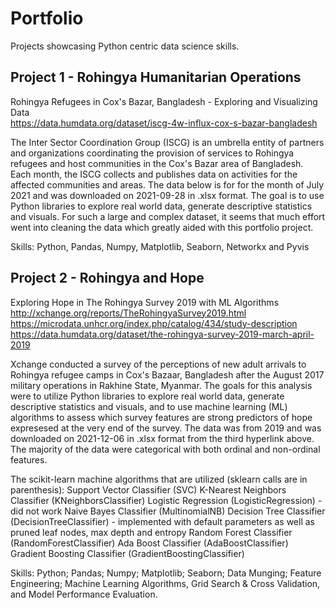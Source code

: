 # Portfolio
Projects showcasing Python centric data science skills.


## Project 1 - Rohingya Humanitarian Operations

Rohingya Refugees in Cox's Bazar, Bangladesh - Exploring and Visualizing Data<br/>
https://data.humdata.org/dataset/iscg-4w-influx-cox-s-bazar-bangladesh

The Inter Sector Coordination Group (ISCG) is an umbrella entity of partners and organizations coordinating the provision of services to Rohingya refugees and host communities in the Cox's Bazar area of Bangladesh. Each month, the ISCG collects and publishes data on activities for the affected communities and areas. The data below is for for the month of July 2021 and was downloaded on 2021-09-28 in .xlsx format. The goal is to use Python libraries to explore real world data, generate descriptive statistics and visuals. For such a large and complex dataset, it seems that much effort went into cleaning the data which greatly aided with this portfolio project.

Skills: Python, Pandas, Numpy, Matplotlib, Seaborn, Networkx and Pyvis

## Project 2 - Rohingya and Hope

Exploring Hope in The Rohingya Survey 2019 with ML Algorithms<br/>
http://xchange.org/reports/TheRohingyaSurvey2019.html<br/>
https://microdata.unhcr.org/index.php/catalog/434/study-description<br/>
https://data.humdata.org/dataset/the-rohingya-survey-2019-march-april-2019

Xchange conducted a survey of the perceptions of new adult arrivals to Rohingya refugee camps in Cox's Bazaar, Bangladesh after the August 2017 military operations in Rakhine State, Myanmar. The goals for this analysis were to utilize Python libraries to explore real world data, generate descriptive statistics and visuals, and to use machine learning (ML) algorithms to assess which survey features are strong predictors of hope expresesed at the very end of the survey. The data was from 2019 and was downloaded on 2021-12-06 in .xlsx format from the third hyperlink above. The majority of the data were categorical with both ordinal and non-ordinal features.

The scikit-learn machine algorithms that are utilized (sklearn calls are in parenthesis): Support Vector Classifier (SVC) K-Nearest Neighbors Classifier (KNeighborsClassifier) Logistic Regression (LogisticRegression) - did not work Naive Bayes Classifier (MultinomialNB) Decision Tree Classifier (DecisionTreeClassifier) - implemented with default parameters as well as pruned leaf nodes, max depth and entropy Random Forest Classifier (RandomForestClassifier) Ada Boost Classifier (AdaBoostClassifier) Gradient Boosting Classifier (GradientBoostingClassifier)

Skills: Python; Pandas; Numpy; Matplotlib; Seaborn; Data Munging; Feature Engineering; Machine Learning Algorithms, Grid Search & Cross Validation, and Model Performance Evaluation.
